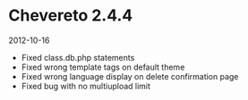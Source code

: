 # Chevereto 2.4.4

2012-10-16

- Fixed class.db.php statements
- Fixed wrong template tags on default theme
- Fixed wrong language display on delete confirmation page
- Fixed bug with no multiupload limit
